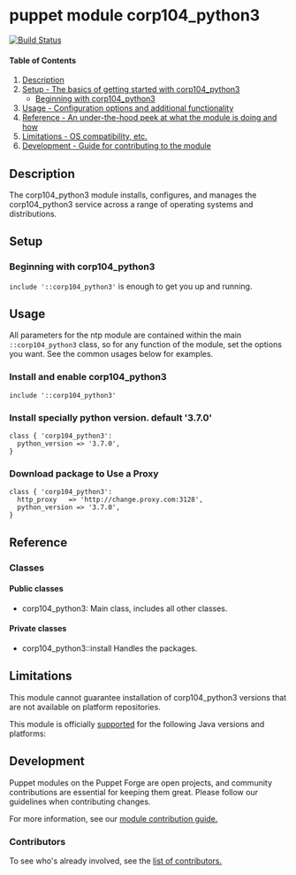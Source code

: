 # puppet module corp104_python3
[![Build Status](https://travis-ci.com/104corp/puppet-corp104_python3.svg?branch=master)](https://travis-ci.com/104corp/puppet-corp104_python3)


#### Table of Contents

1. [Description](#description)
1. [Setup - The basics of getting started with corp104_python3](#setup)
    * [Beginning with corp104_python3](#beginning-with-corp104_python3)
1. [Usage - Configuration options and additional functionality](#usage)
1. [Reference - An under-the-hood peek at what the module is doing and how](#reference)
1. [Limitations - OS compatibility, etc.](#limitations)
1. [Development - Guide for contributing to the module](#development)

## Description

The corp104_python3 module installs, configures, and manages the corp104_python3 service across a range of operating systems and distributions.

## Setup

### Beginning with corp104_python3

`include '::corp104_python3'` is enough to get you up and running.

## Usage

All parameters for the ntp module are contained within the main `::corp104_python3` class, so for any function of the module, set the options you want. See the common usages below for examples.

### Install and enable corp104_python3

```puppet
include '::corp104_python3'
```

### Install specially python version. default '3.7.0'

```puppet
class { 'corp104_python3':
  python_version => '3.7.0',
}
```

### Download package to Use a Proxy

```puppet
class { 'corp104_python3':
  http_proxy   => 'http://change.proxy.com:3128',
  python_version => '3.7.0',
}
```

## Reference

### Classes

#### Public classes

* corp104_python3: Main class, includes all other classes.

#### Private classes

* corp104_python3::install Handles the packages.

## Limitations

This module cannot guarantee installation of corp104_python3 versions that are not available on  platform repositories.

This module is officially [supported](https://forge.puppetlabs.com/supported) for the following Java versions and platforms:

## Development

Puppet modules on the Puppet Forge are open projects, and community contributions are essential for keeping them great. Please follow our guidelines when contributing changes.

For more information, see our [module contribution guide.](https://docs.puppetlabs.com/forge/contributing.html)

### Contributors

To see who's already involved, see the [list of contributors.](https://github.com/104corp/puppet-corp104_python3/graphs/contributors)

